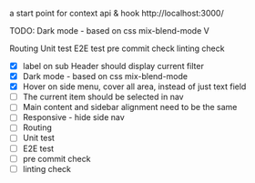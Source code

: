 a start point for context api & hook
http://localhost:3000/

TODO:
Dark mode - based on css mix-blend-mode V

Routing
Unit test
E2E test
pre commit check
linting check

- [x] label on sub Header should display current filter
- [x] Dark mode - based on css mix-blend-mode
- [x] Hover on side menu, cover all area, instead of just text field
- [ ] The current item should be selected in nav
- [ ] Main content and sidebar alignment need to be the same
- [ ] Responsive - hide side nav
- [ ] Routing
- [ ] Unit test
- [ ] E2E test
- [ ] pre commit check
- [ ] linting check